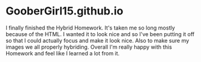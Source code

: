 # GooberGirl15.github.io
 I finally finished the Hybrid Homework. It's taken me so long mostly because of the HTML. I wanted it to look nice and so I've been putting it off so that I could actually focus and make it look nice. Also to make sure my images we all properly hybriding. Overall I'm really happy with this Homework and feel like I learned a lot from it. 
